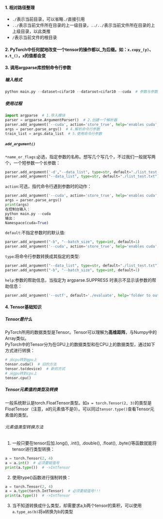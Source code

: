 #### 1. 相对路径整理  
* `./`表示当前目录，可以省略`./`直接引用  
* `../`表示当前文件所在目录的上一级目录，`../../`表示当前文件所在目录的上上级目录，以此类推  
* `/`表示当前文件的根目录  
#### 2. PyTorch中任何就地改变一个tensor的操作都以_为后缀。如：`x.copy_(y)`、`x.t_()`，`x`的值都会变  
#### 3. 调用argparse库控制命令行参数  
##### 输入格式
```python
python main.py --dataset=cifar10 --dataroot=cifar10 --cuda  # 参数与参数之间用空格隔开；参数赋值用'名称=值'成对的方式
```
##### 使用过程
```python
import argparse  # 1.导入模块
parser = argparse.ArgumentParser()  # 2.创建一个解析器
parser.add_argument('--cuda', action='store_true', help='enables cuda', default=True)  # 3.向该解析器中添加关注的命令行参数和选项
args = parser.parse_args()  # 4.解析命令行参数
train_list = args.data_list  # 5.使用命令行参数
```
##### `add_argument()`
`*name_or_flags`:必选，指定参数的名称。想写几个写几个，不过我们一般就写两个，一个短参数一个长参数：
```python
parser.add_argument('-d',"--data_list", type=str, default="./list_test.txt")  # 短横那个名称没有用
parser.add_argument("--data_list", type=str, default="./list_test.txt")  # 和上面的效果一样
```
`action`:可选，指代命令行遇到参数时的动作：
```python
parser.add_argument('--cuda', action='store_true', help='enables cuda', default=True)  # 重点：action='store_true'
args = parser.parse_args()
print(args)
在控制台输入：
python main.py --cuda
输出：
Namespace(cuda=True)
``` 
`default`:不指定参数时的默认值:
```python
parser.add_argument("-b", "--batch_size", type=int, default=1)
parser.add_argument('--cuda', action='store_true', help='enables cuda', default=True)
```
`type`:将命令行参数转换成其指定的类型:
```python
parser.add_argument("--data_list", type=str, default="./list_test.txt")
parser.add_argument("-b", "--batch_size", type=int, default=1)
```
`help`:参数的帮助信息，当指定为 argparse.SUPPRESS 时表示不显示该参数的帮助信息：
```python
parser.add_argument('--outf', default='./evaluate', help='folder to output images and model checkpoints')
```
#### 4. Tensor基础知识
##### Tensor是什么
PyTorch所用的数据类型是Tensor。Tensor可以理解为**高维距阵**，与Numpy中的Array类似。  
PyTorch中的Tensor分为在GPU上的数据类型和在CPU上的数据类型，通过如下方式进行转换：
```python
# 从cpu转到gpu上
tensor.cuda()  # 旧的方法
tensor.to(device)  # 新的方式
# 从gpu转到cpu上
tensor.cpu()
```
##### Tensor元素值的类型及转换  
一般系统默认是torch.FloatTensor类型。如`a = torch.Tensor(2, 3)`的类型是FloatTensor（注意，a的元素值不是0）。可以同过`tensor.type()`查看Tensor元素值的类型。  
###### 元素值类型转换方法  
1. 一般只要在tensor后加.long(), .int(), .double(), .float(), .byte()等函数就能将tensor进行类型转换：
```python
a = torch.Tensor(2, 4)
a = a.int()  # 必须要赋值号
print(a.type())  # ->IntTensor
```
2. 使用type()函数进行强制转换：
```python
a = torch.Tensor(2, 4)
a = a.type(torch.IntTensor)  # 必须要赋值号!!!
print(a.type())  # ->IntTensor
```
3. 当不知道转换成什么类型，却需要求a,b两个tensor的乘积，可以使用`a.type_as(b)`将a转换为b的类型
